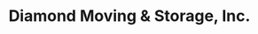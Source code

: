 ---
title: "Diamond Moving & Storage, Inc."
url: /buffalo/diamond-moving-and-storage-inc/
shop: storage rental
---